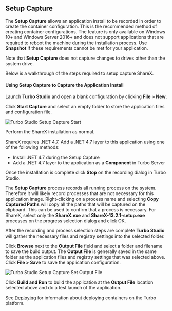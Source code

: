 ## Setup Capture

The **Setup Capture** allows an application install to be recorded in order to create the container configuration. This is the recommended method of creating container configurations. The feature is only available on Windows 10+ and Windows Server 2016+ and does not support applications that are required to reboot the machine during the installation process. Use **Snapshot** if these requirements cannot be met for your application.

Note that **Setup Capture** does not capture changes to drives other than the system drive.

Below is a walkthrough of the steps required to setup capture ShareX.

#### Using Setup Capture to Capture the Application Install

Launch **Turbo Studio** and open a blank configuration by clicking **File > New**.

Click **Start Capture** and select an empty folder to store the application files and configuration file.

![Turbo Studio Setup Capture Start](https://hub.turbo.net/images/docs/setupcapture.png)

Perform the ShareX installation as normal.

ShareX requires .NET 4.7. Add a .NET 4.7 layer to this application using one of the following methods:

- Install .NET 4.7 during the Setup Capture
- Add a .NET 4.7 layer to the application as a **Component** in Turbo Server

Once the installation is complete click **Stop** on the recording dialog in Turbo Studio.

The **Setup Capture** process records all running process on the system. Therefore it will likely record processes that are not necessary for this application image. Right-clicking on a process name and selecting **Copy Captured Paths** will copy all the paths that will be captured on the clipboard. This can be used to confirm that a process is necessary. For ShareX, select only the **ShareX.exe** and **ShareX-13.2.1-setup.exe** processes on the progress selection dialog and click OK.

After the recording and process selection steps are complete **Turbo Studio** will gather the necessary files and registry settings into the selected folder.

Click **Browse** next to the **Output File** field and select a folder and filename to save the build output. The **Output File** is generally saved in the same folder as the application files and registry settings that was selected above. Click **File > Save** to save the application configuration.

![Turbo Studio Setup Capture Set Output File](https://hub.turbo.net/images/docs/setoutput.png)

Click **Build and Run** to build the application at the **Output File** location selected above and do a test launch of the application.

See [Deploying](https://hub.turbo.net/docs/deploying/overview/overview) for information about deploying containers on the Turbo platform.
